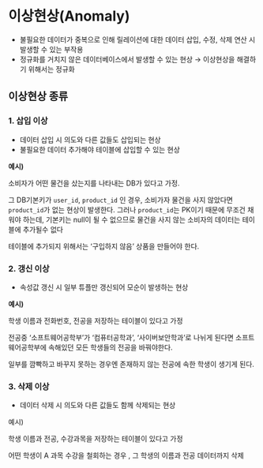# 이상현상(Anomaly)

- 불필요한 데이터가 중복으로 인해 릴레이션에 대한 데이터 삽입, 수정, 삭제 연산 시 발생할 수 있는 부작용
- 정규화를 거치지 않은 데이터베이스에서 발생할 수 있는 현상 → 이상현상을 해결하기 위해서는 정규화

## 이상현상 종류

### 1. 삽입 이상

- 데이터 삽입 시 의도와 다른 값들도 삽입되는 현상
- 불필요한 데이터 추가해야 테이블에 삽입할 수 있는 현상

**예시)**

소비자가 어떤 물건을 샀는지를 나타내는 DB가 있다고 가정.

그 DB기본키가 `user_id`, `product_id` 인 경우, 소비가자 물건을 사지 않았다면 `product_id`가 없는 현상이 발생한다. 그러나 `product_id`는 PK이기 때문에 무조건 채워야 하는데, 기본키는 null이 될 수 없으므로 물건을 사지 않는 소비자의 데이터는 테이블에 추가될수 없다

테이블에 추가되지 위해서는 ‘구입하지 않음’ 상품을 만들어야 한다.

### 2. 갱신 이상

- 속성값 갱신 시 일부 튜플만 갱신되어 모순이 발생하는 현상

**예시)**

학생 이름과 전화번호, 전공을 저장하는 테이블이 있다고 가정

전공중 ‘소프트웨어공학부’가 ‘컴퓨터공학과’, ‘사이버보안학과’로 나뉘게 된다면 소프트웨어공학부에 속해있던 모든 학생들의 전공을 바꿔야한다.

일부를 깜빡하고 바꾸지 못하는 경우엔 존재하지 않는 전공에 속한 학생이 생기게 된다.

### 3. 삭제 이상

- 데이터 삭제 시 의도와 다른 값들도 함께 삭제되는 현상

예시)

학생 이름과 전공, 수강과목을 저장하는 테이블이 있다고 가정

어떤 학생이 A 과목 수강을 철회하는 경우 , 그 학생의 이름과 전공 데이터까지 삭제
